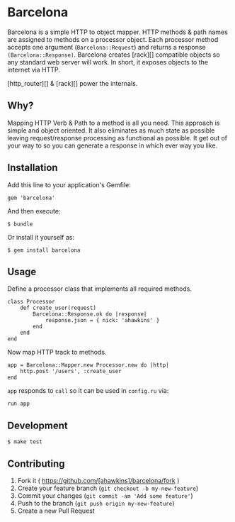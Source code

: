 # Barcelona

Barcelona is a simple HTTP to object mapper. HTTP methods & path names
are assigned to methods on a processor object. Each processor method
accepts one argument (`Barcelona::Request`) and returns a response
`(Barcelona::Response)`. Barcelona creates [rack][] compatible objects so
any standard web server will work. In short, it exposes objects to the
internet via HTTP.

[http\_router][] & [rack][] power the internals.

## Why?

Mapping HTTP Verb & Path to a method is all you need. This approach is
simple and object oriented. It also eliminates as much state as
possible leaving request/response processing as functional as
possible. It get out of your way to so you can generate a response in
which ever way you like.

## Installation

Add this line to your application's Gemfile:

	gem 'barcelona'

And then execute:

	$ bundle

Or install it yourself as:

	$ gem install barcelona

## Usage

Define a processor class that implements all required methods.

	class Processor
		def create_user(request)
			Barcelona::Response.ok do |response|
				response.json = { nick: 'ahawkins' }
			end
		end
	end

Now map HTTP track to methods.

	app = Barcelona::Mapper.new Processor.new do |http|
		http.post '/users', :create_user
	end

`app` responds to `call` so it can be used in `config.ru` via:

	run app

## Development

	$ make test

## Contributing

1. Fork it ( https://github.com/[ahawkins]/barcelona/fork )
2. Create your feature branch (`git checkout -b my-new-feature`)
3. Commit your changes (`git commit -am 'Add some feature'`)
4. Push to the branch (`git push origin my-new-feature`)
5. Create a new Pull Request
